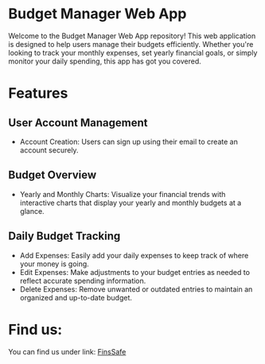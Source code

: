 # Budget Manager Web App

Welcome to the Budget Manager Web App repository! This web application is designed to help users manage their budgets efficiently. Whether you're looking to track your monthly expenses, set yearly financial goals, or simply monitor your daily spending, this app has got you covered.

# Features

## User Account Management

- Account Creation: Users can sign up using their email to create an account securely.

## Budget Overview

- Yearly and Monthly Charts: Visualize your financial trends with interactive charts that display your yearly and monthly budgets at a glance.

## Daily Budget Tracking

- Add Expenses: Easily add your daily expenses to keep track of where your money is going.
- Edit Expenses: Make adjustments to your budget entries as needed to reflect accurate spending information.
- Delete Expenses: Remove unwanted or outdated entries to maintain an organized and up-to-date budget.

# Find us:

You can find us under link: [FinsSafe](https://finssafe.vercel.app)
